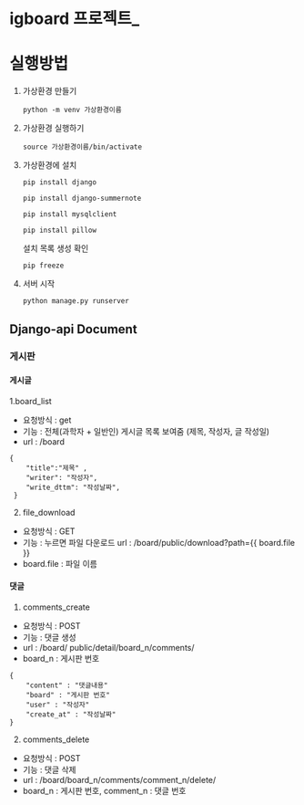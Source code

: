 # igboard 프로젝트_

# 실행방법

1. 가상환경 만들기
    
    `python -m venv 가상환경이름`
    
2. 가상환경 실행하기
    
    `source 가상환경이름/bin/activate`
    
3. 가상환경에 설치
    
    `pip install django`
    
    `pip install django-summernote`
    
    `pip install mysqlclient`
    
    `pip install pillow`
    
    설치 목록 생성 확인
    
    `pip freeze`
    
4. 서버 시작
    
    `python manage.py runserver`

## Django-api Document

### 게시판
#### 게시글
1.board_list
- 요청방식 : get
- 기능 : 전체(과학자 + 일반인) 게시글 목록 보여줌 (제목, 작성자, 글 작성일)
- url : /board
```
{ 
    "title":"제목" ,
    "writer": "작성자",
    "write_dttm": "작성날짜",
 }
```
2. file_download
- 요청방식 : GET
- 기능 : 누르면 파일 다운로드
url : /board/public/download?path={{ board.file }}
- board.file : 파일 이름

#### 댓글
1. comments_create
- 요청방식 : POST
- 기능 : 댓글 생성
- url : /board/ public/detail/board_n/comments/
- board_n : 게시판 번호
```
{
    "content" : "댓글내용"
    "board" : "게시판 번호"
    "user" : "작성자"
    "create_at" : "작성날짜"
}
```
2. comments_delete
- 요청방식 : POST
- 기능 : 댓글 삭제
- url : /board/board_n/comments/comment_n/delete/
- board_n : 게시판 번호, comment_n : 댓글 번호
